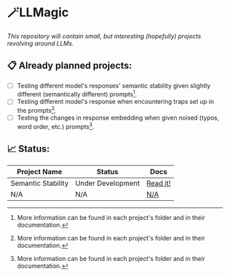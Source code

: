 # 🪄LLMagic
_This repository will contain small, but interesting (hopefully) projects revolving around LLMs._

## 📋 Already planned projects:
- [ ] Testing different model's responses' semantic stability given slightly different (semantically different) prompts[^1].
- [ ] Testing different model's response when encountering traps set up in the prompts[^1].
- [ ] Testing the changes in response embedding when given noised (typos, word order, etc.) prompts[^1]. 
## 📈 Status:
| Project Name  | Status | Docs|
| ------------- | ------------- | ------------- |
| Semantic Stability  | Under Development  |[Read it!](docs/pdfs/sem_stab.pdf)  |
| N/A  | N/A  |[N/A](N/A) |

[^1]: More information can be found in each project's folder and in their documentation.
